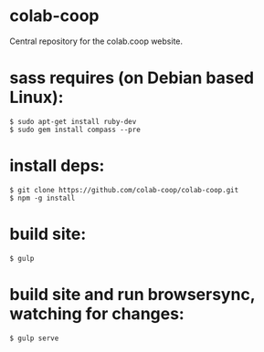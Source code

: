 colab-coop
==========

Central repository for the colab.coop website.

sass requires (on Debian based Linux):
=========================
    $ sudo apt-get install ruby-dev
    $ sudo gem install compass --pre

install deps:
=============
    $ git clone https://github.com/colab-coop/colab-coop.git
    $ npm -g install

build site:
===========
    $ gulp

build site and run browsersync, watching for changes:
=====================================================
    $ gulp serve
